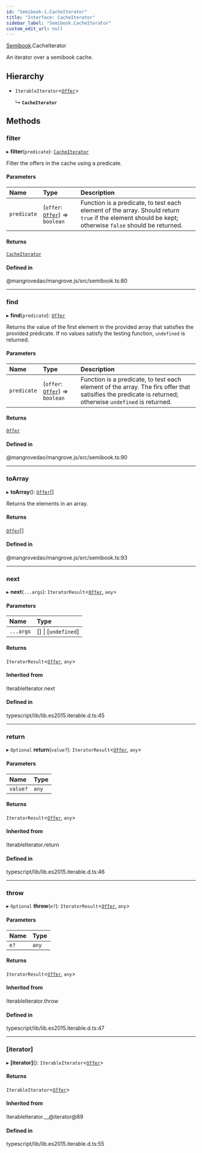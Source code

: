 ```yaml
---
id: "Semibook-1.CacheIterator"
title: "Interface: CacheIterator"
sidebar_label: "Semibook.CacheIterator"
custom_edit_url: null
---
```


[Semibook](../namespaces/Semibook-1.md).CacheIterator

An iterator over a semibook cache.

## Hierarchy

- `IterableIterator`<[`Offer`](../namespaces/Market-1.md#offer)\>

  ↳ **`CacheIterator`**

## Methods

### <a id="filter" name="filter"></a> filter

▸ **filter**(`predicate`): [`CacheIterator`](Semibook-1.CacheIterator.md)

Filter the offers in the cache using a predicate.

#### Parameters

| Name | Type | Description |
| :------ | :------ | :------ |
| `predicate` | (`offer`: [`Offer`](../namespaces/Market-1.md#offer)) => `boolean` | Function is a predicate, to test each element of the array. Should return `true` if the element should be kept; otherwise `false` should be returned. |

#### Returns

[`CacheIterator`](Semibook-1.CacheIterator.md)

#### Defined in

@mangrovedao/mangrove.js/src/semibook.ts:80

___

### <a id="find" name="find"></a> find

▸ **find**(`predicate`): [`Offer`](../namespaces/Market-1.md#offer)

Returns the value of the first element in the provided array that
satisfies the provided predicate. If no values satisfy the testing function,
`undefined` is returned.

#### Parameters

| Name | Type | Description |
| :------ | :------ | :------ |
| `predicate` | (`offer`: [`Offer`](../namespaces/Market-1.md#offer)) => `boolean` | Function is a predicate, to test each element of the array. The firs offer that satisifies the predicate is returned; otherwise `undefined` is returned. |

#### Returns

[`Offer`](../namespaces/Market-1.md#offer)

#### Defined in

@mangrovedao/mangrove.js/src/semibook.ts:90

___

### <a id="toarray" name="toarray"></a> toArray

▸ **toArray**(): [`Offer`](../namespaces/Market-1.md#offer)[]

Returns the elements in an array.

#### Returns

[`Offer`](../namespaces/Market-1.md#offer)[]

#### Defined in

@mangrovedao/mangrove.js/src/semibook.ts:93

___

### <a id="next" name="next"></a> next

▸ **next**(`...args`): `IteratorResult`<[`Offer`](../namespaces/Market-1.md#offer), `any`\>

#### Parameters

| Name | Type |
| :------ | :------ |
| `...args` | [] \| [`undefined`] |

#### Returns

`IteratorResult`<[`Offer`](../namespaces/Market-1.md#offer), `any`\>

#### Inherited from

IterableIterator.next

#### Defined in

typescript/lib/lib.es2015.iterable.d.ts:45

___

### <a id="return" name="return"></a> return

▸ `Optional` **return**(`value?`): `IteratorResult`<[`Offer`](../namespaces/Market-1.md#offer), `any`\>

#### Parameters

| Name | Type |
| :------ | :------ |
| `value?` | `any` |

#### Returns

`IteratorResult`<[`Offer`](../namespaces/Market-1.md#offer), `any`\>

#### Inherited from

IterableIterator.return

#### Defined in

typescript/lib/lib.es2015.iterable.d.ts:46

___

### <a id="throw" name="throw"></a> throw

▸ `Optional` **throw**(`e?`): `IteratorResult`<[`Offer`](../namespaces/Market-1.md#offer), `any`\>

#### Parameters

| Name | Type |
| :------ | :------ |
| `e?` | `any` |

#### Returns

`IteratorResult`<[`Offer`](../namespaces/Market-1.md#offer), `any`\>

#### Inherited from

IterableIterator.throw

#### Defined in

typescript/lib/lib.es2015.iterable.d.ts:47

___

### <a id="[iterator]" name="[iterator]"></a> [iterator]

▸ **[iterator]**(): `IterableIterator`<[`Offer`](../namespaces/Market-1.md#offer)\>

#### Returns

`IterableIterator`<[`Offer`](../namespaces/Market-1.md#offer)\>

#### Inherited from

IterableIterator.\_\_@iterator@89

#### Defined in

typescript/lib/lib.es2015.iterable.d.ts:55
